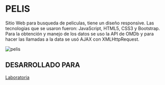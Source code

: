 # PELIS

Sitio Web para busqueda de peliculas, tiene un diseño responsive.
Las tecnologias que se usaron fueron: JavaScript, HTML5, CSS3 y Bootstrap.
Para la obtención y manejo de los datos se uso la API de OMDb y para hacer las llamadas a la data se usó AJAX con XMLHttpRequest.

![pelis](https://user-images.githubusercontent.com/37524945/45133060-093d0600-b159-11e8-9bf1-b963fccac950.jpeg)



## DESARROLLADO PARA
[Laboratoria](http://laboratoria.la)






